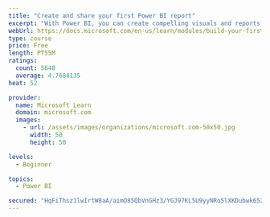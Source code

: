 ```yaml
---
title: "Create and share your first Power BI report"
excerpt: "With Power BI, you can create compelling visuals and reports. In this module, you learn how to use Power BI Desktop to connect to data, build visuals, and create a report that you can share with others in your organization. You then learn how to publish the report to the Power BI service, so that others can see your insights and benefit from your work."
webUrl: https://docs.microsoft.com/en-us/learn/modules/build-your-first-power-bi-report/
type: course
price: Free
length: PT55M
ratings:
  count: 5648
  average: 4.7684135
heat: 52

provider:
  name: Microsoft Learn
  domain: microsoft.com
  images:
    - url: /assets/images/organizations/microsoft.com-50x50.jpg
      width: 50
      height: 50

levels:
  - Beginner

topics:
  - Power BI

secured: "HqFiThsz1lwIrtW8aA/aimO85QbVnGHz3/YGJ97KL5U9yyNRo5lXKDubwk652NURnHeyXBZCV9eVK5s6DvDceQfRaTsipZP3IG/XYjZHb1O+XGGJW1qKricpRNsxJlGxbnv4WTwnbeY3jiSF8onSnrvcQ1hodRlBmH1UnyN7zbQw3n3FXZRdy3EMefxxcTUmb84WkghwFOzUA5Ip/JG0RdeXrzshrhVoM+ixchW76obw5Q4NRtA47hRh+2r2aE8eOg2/g1Pl38N0ogZn+0USg7sCAMBBnd4NII49GEBJcrjyDWv60tBpzgJrdaTGFnigvnBU2gCnsn2ZqW7jBcAar71+7PHvcsxKeI2q5lVodD623GuHYbh9gNXPOXjPCi5fr14EKmd/TFS1sJrV77Opo0hLHPF7qqJPK+bpe/XK1yk=;KHAp9tNUvRC8HqigH7p5gA=="
---
```


